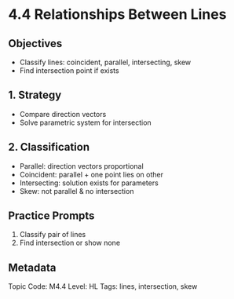 # 4.4 Relationships Between Lines

## Objectives
- Classify lines: coincident, parallel, intersecting, skew
- Find intersection point if exists

## 1. Strategy
- Compare direction vectors
- Solve parametric system for intersection

## 2. Classification
- Parallel: direction vectors proportional
- Coincident: parallel + one point lies on other
- Intersecting: solution exists for parameters
- Skew: not parallel & no intersection

## Practice Prompts
1. Classify pair of lines
2. Find intersection or show none

## Metadata
Topic Code: M4.4
Level: HL
Tags: lines, intersection, skew
